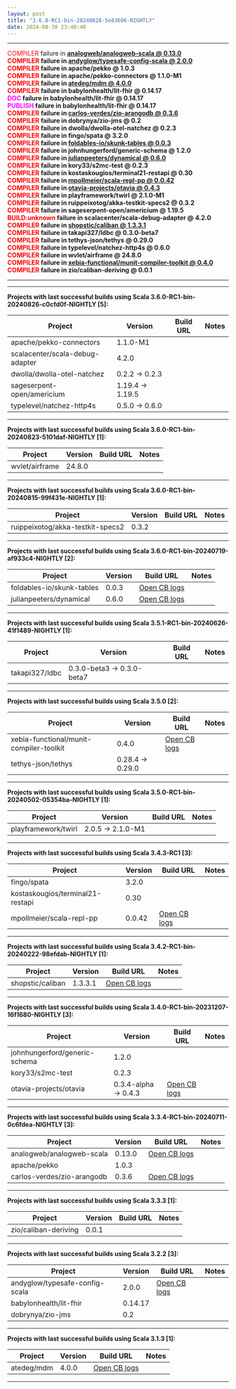 ```yaml
---
layout: post
title: "3.6.0-RC1-bin-20240828-5e83606-NIGHTLY"
date: 2024-08-30 23:40:40
---
```


<hr>
<span style="color:red">COMPILER</span> failure in <span style="font-weight:bold"><a href="https://github.com/VirtusLab/community-build3/actions/runs/10640209328/job/29499657787">analogweb/analogweb-scala @ 0.13.0</a><br>
<span style="color:red">COMPILER</span> failure in <span style="font-weight:bold"><a href="https://github.com/VirtusLab/community-build3/actions/runs/10640209328/job/29499665103">andyglow/typesafe-config-scala @ 2.0.0</a><br>
<span style="color:red">COMPILER</span> failure in <span style="font-weight:bold">apache/pekko @ 1.0.3<br>
<span style="color:red">COMPILER</span> failure in <span style="font-weight:bold">apache/pekko-connectors @ 1.1.0-M1<br>
<span style="color:red">COMPILER</span> failure in <span style="font-weight:bold"><a href="https://github.com/VirtusLab/community-build3/actions/runs/10640209328/job/29499691115">atedeg/mdm @ 4.0.0</a><br>
<span style="color:red">COMPILER</span> failure in <span style="font-weight:bold">babylonhealth/lit-fhir @ 0.14.17<br>
<span style="color:magenta">DOC     </span> failure in <span style="font-weight:bold">babylonhealth/lit-fhir @ 0.14.17<br>
<span style="color:magenta">PUBLISH </span> failure in <span style="font-weight:bold">babylonhealth/lit-fhir @ 0.14.17<br>
<span style="color:red">COMPILER</span> failure in <span style="font-weight:bold"><a href="https://github.com/VirtusLab/community-build3/actions/runs/10640209328/job/29499718334">carlos-verdes/zio-arangodb @ 0.3.6</a><br>
<span style="color:red">COMPILER</span> failure in <span style="font-weight:bold">dobrynya/zio-jms @ 0.2<br>
<span style="color:red">COMPILER</span> failure in <span style="font-weight:bold">dwolla/dwolla-otel-natchez @ 0.2.3<br>
<span style="color:red">COMPILER</span> failure in <span style="font-weight:bold">fingo/spata @ 3.2.0<br>
<span style="color:red">COMPILER</span> failure in <span style="font-weight:bold"><a href="https://github.com/VirtusLab/community-build3/actions/runs/10640209328/job/29499647549">foldables-io/skunk-tables @ 0.0.3</a><br>
<span style="color:red">COMPILER</span> failure in <span style="font-weight:bold">johnhungerford/generic-schema @ 1.2.0<br>
<span style="color:red">COMPILER</span> failure in <span style="font-weight:bold"><a href="https://github.com/VirtusLab/community-build3/actions/runs/10640162514/job/29499471229">julianpeeters/dynamical @ 0.6.0</a><br>
<span style="color:red">COMPILER</span> failure in <span style="font-weight:bold">kory33/s2mc-test @ 0.2.3<br>
<span style="color:red">COMPILER</span> failure in <span style="font-weight:bold">kostaskougios/terminal21-restapi @ 0.30<br>
<span style="color:red">COMPILER</span> failure in <span style="font-weight:bold"><a href="https://github.com/VirtusLab/community-build3/actions/runs/10640209328/job/29499644849">mpollmeier/scala-repl-pp @ 0.0.42</a><br>
<span style="color:red">COMPILER</span> failure in <span style="font-weight:bold"><a href="https://github.com/VirtusLab/community-build3/actions/runs/10640209328/job/29499678545">otavia-projects/otavia @ 0.4.3</a><br>
<span style="color:red">COMPILER</span> failure in <span style="font-weight:bold">playframework/twirl @ 2.1.0-M1<br>
<span style="color:red">COMPILER</span> failure in <span style="font-weight:bold">ruippeixotog/akka-testkit-specs2 @ 0.3.2<br>
<span style="color:red">COMPILER</span> failure in <span style="font-weight:bold">sageserpent-open/americium @ 1.19.5<br>
<span style="color:red">BUILD:unknown</span> failure in <span style="font-weight:bold">scalacenter/scala-debug-adapter @ 4.2.0<br>
<span style="color:red">COMPILER</span> failure in <span style="font-weight:bold"><a href="https://github.com/VirtusLab/community-build3/actions/runs/10640162514/job/29499597736">shopstic/caliban @ 1.3.3.1</a><br>
<span style="color:red">COMPILER</span> failure in <span style="font-weight:bold">takapi327/ldbc @ 0.3.0-beta7<br>
<span style="color:red">COMPILER</span> failure in <span style="font-weight:bold">tethys-json/tethys @ 0.29.0<br>
<span style="color:red">COMPILER</span> failure in <span style="font-weight:bold">typelevel/natchez-http4s @ 0.6.0<br>
<span style="color:red">COMPILER</span> failure in <span style="font-weight:bold">wvlet/airframe @ 24.8.0<br>
<span style="color:red">COMPILER</span> failure in <span style="font-weight:bold"><a href="https://github.com/VirtusLab/community-build3/actions/runs/10640162514/job/29499512585">xebia-functional/munit-compiler-toolkit @ 0.4.0</a><br>
<span style="color:red">COMPILER</span> failure in <span style="font-weight:bold">zio/caliban-deriving @ 0.0.1<br>
<hr>
<hr>
Projects with last successful builds using Scala <span style="font-weight:bold">3.6.0-RC1-bin-20240826-c0cfd0f-NIGHTLY</span> [5]:<br>

| Project | Version | Build URL | Notes |
| ------- | ------- | --------- | ----- |
| apache/pekko-connectors | 1.1.0-M1 |  |  |
| scalacenter/scala-debug-adapter | 4.2.0 |  |  |
| dwolla/dwolla-otel-natchez | 0.2.2 -> 0.2.3 |  |  |
| sageserpent-open/americium | 1.19.4 -> 1.19.5 |  |  |
| typelevel/natchez-http4s | 0.5.0 -> 0.6.0 |  |  |
<hr>
Projects with last successful builds using Scala <span style="font-weight:bold">3.6.0-RC1-bin-20240823-5101daf-NIGHTLY</span> [1]:<br>

| Project | Version | Build URL | Notes |
| ------- | ------- | --------- | ----- |
| wvlet/airframe | 24.8.0 |  |  |
<hr>
Projects with last successful builds using Scala <span style="font-weight:bold">3.6.0-RC1-bin-20240815-99f431e-NIGHTLY</span> [1]:<br>

| Project | Version | Build URL | Notes |
| ------- | ------- | --------- | ----- |
| ruippeixotog/akka-testkit-specs2 | 0.3.2 |  |  |
<hr>
Projects with last successful builds using Scala <span style="font-weight:bold">3.6.0-RC1-bin-20240719-af933c4-NIGHTLY</span> [2]:<br>

| Project | Version | Build URL | Notes |
| ------- | ------- | --------- | ----- |
| foldables-io/skunk-tables | 0.0.3 | [Open CB logs](https://github.com/VirtusLab/community-build3/actions/runs/10640209328/job/29499647549) |  |
| julianpeeters/dynamical | 0.6.0 | [Open CB logs](https://github.com/VirtusLab/community-build3/actions/runs/10640162514/job/29499471229) |  |
<hr>
Projects with last successful builds using Scala <span style="font-weight:bold">3.5.1-RC1-bin-20240626-41f1489-NIGHTLY</span> [1]:<br>

| Project | Version | Build URL | Notes |
| ------- | ------- | --------- | ----- |
| takapi327/ldbc | 0.3.0-beta3 -> 0.3.0-beta7 |  |  |
<hr>
Projects with last successful builds using Scala <span style="font-weight:bold">3.5.0</span> [2]:<br>

| Project | Version | Build URL | Notes |
| ------- | ------- | --------- | ----- |
| xebia-functional/munit-compiler-toolkit | 0.4.0 | [Open CB logs](https://github.com/VirtusLab/community-build3/actions/runs/10640162514/job/29499512585) |  |
| tethys-json/tethys | 0.28.4 -> 0.29.0 |  |  |
<hr>
Projects with last successful builds using Scala <span style="font-weight:bold">3.5.0-RC1-bin-20240502-05354ba-NIGHTLY</span> [1]:<br>

| Project | Version | Build URL | Notes |
| ------- | ------- | --------- | ----- |
| playframework/twirl | 2.0.5 -> 2.1.0-M1 |  |  |
<hr>
Projects with last successful builds using Scala <span style="font-weight:bold">3.4.3-RC1</span> [3]:<br>

| Project | Version | Build URL | Notes |
| ------- | ------- | --------- | ----- |
| fingo/spata | 3.2.0 |  |  |
| kostaskougios/terminal21-restapi | 0.30 |  |  |
| mpollmeier/scala-repl-pp | 0.0.42 | [Open CB logs](https://github.com/VirtusLab/community-build3/actions/runs/10640209328/job/29499644849) |  |
<hr>
Projects with last successful builds using Scala <span style="font-weight:bold">3.4.2-RC1-bin-20240222-98efdab-NIGHTLY</span> [1]:<br>

| Project | Version | Build URL | Notes |
| ------- | ------- | --------- | ----- |
| shopstic/caliban | 1.3.3.1 | [Open CB logs](https://github.com/VirtusLab/community-build3/actions/runs/10640162514/job/29499597736) |  |
<hr>
Projects with last successful builds using Scala <span style="font-weight:bold">3.4.0-RC1-bin-20231207-16f1680-NIGHTLY</span> [3]:<br>

| Project | Version | Build URL | Notes |
| ------- | ------- | --------- | ----- |
| johnhungerford/generic-schema | 1.2.0 |  |  |
| kory33/s2mc-test | 0.2.3 |  |  |
| otavia-projects/otavia | 0.3.4-alpha -> 0.4.3 | [Open CB logs](https://github.com/VirtusLab/community-build3/actions/runs/10640209328/job/29499678545) |  |
<hr>
Projects with last successful builds using Scala <span style="font-weight:bold">3.3.4-RC1-bin-20240711-0c6fdea-NIGHTLY</span> [3]:<br>

| Project | Version | Build URL | Notes |
| ------- | ------- | --------- | ----- |
| analogweb/analogweb-scala | 0.13.0 | [Open CB logs](https://github.com/VirtusLab/community-build3/actions/runs/10640209328/job/29499657787) |  |
| apache/pekko | 1.0.3 |  |  |
| carlos-verdes/zio-arangodb | 0.3.6 | [Open CB logs](https://github.com/VirtusLab/community-build3/actions/runs/10640209328/job/29499718334) |  |
<hr>
Projects with last successful builds using Scala <span style="font-weight:bold">3.3.3</span> [1]:<br>

| Project | Version | Build URL | Notes |
| ------- | ------- | --------- | ----- |
| zio/caliban-deriving | 0.0.1 |  |  |
<hr>
Projects with last successful builds using Scala <span style="font-weight:bold">3.2.2</span> [3]:<br>

| Project | Version | Build URL | Notes |
| ------- | ------- | --------- | ----- |
| andyglow/typesafe-config-scala | 2.0.0 | [Open CB logs](https://github.com/VirtusLab/community-build3/actions/runs/10640209328/job/29499665103) |  |
| babylonhealth/lit-fhir | 0.14.17 |  |  |
| dobrynya/zio-jms | 0.2 |  |  |
<hr>
Projects with last successful builds using Scala <span style="font-weight:bold">3.1.3</span> [1]:<br>

| Project | Version | Build URL | Notes |
| ------- | ------- | --------- | ----- |
| atedeg/mdm | 4.0.0 | [Open CB logs](https://github.com/VirtusLab/community-build3/actions/runs/10640209328/job/29499691115) |  |
<hr>

